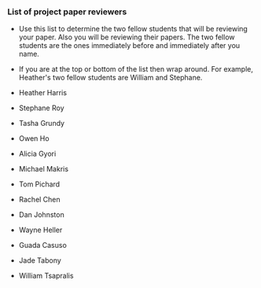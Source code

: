 ### List of project paper reviewers

* Use this list to determine the two fellow students that will be reviewing your paper.  Also you will be reviewing their papers.  The two fellow students are the ones immediately before and immediately after you name.  
* If you are at the top or bottom of the list then wrap around.  For example, Heather's two fellow students are William and Stephane.

* Heather Harris
* Stephane Roy
* Tasha Grundy
* Owen Ho
* Alicia Gyori
* Michael Makris
* Tom Pichard
* Rachel Chen
* Dan Johnston
* Wayne Heller
* Guada Casuso
* Jade Tabony
* William Tsapralis
